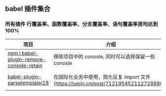 ## babel 插件集合

### 所有插件 行覆盖率、函数覆盖率、分支覆盖率、语句覆盖率居均达到100%
| 项目                                                   | 介绍                                       | 使用                                       |
| ------------------------------------------------------ | ------------------------------------------ |  ------------------------------------------ |
| [npm i babel-plugin-remove-console-retain](https://github.com/webgzh907247189/babel-plugin/blob/master/packages/babel-plugin-remove-console-retain)                     | 移除项目中的 conosle, 同时可以选择保留一些 conosle                         |   npm i babel-plugin-remove-console-retain     |
| [babel-plugin-parsetemplatei18](https://github.com/webgzh907247189/babel-plugin/tree/master/packages/babel-plugin-parsetemplatei18)             |  在国际化业务中使用，简化反复 import 文件 (https://juejin.cn/post/7121954521127288868)        |  npm i babel-plugin-parsetemplatei18    |
